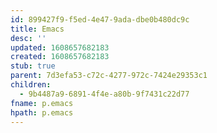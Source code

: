 ```yaml
---
id: 899427f9-f5ed-4e47-9ada-dbe0b480dc9c
title: Emacs
desc: ''
updated: 1608657682183
created: 1608657682183
stub: true
parent: 7d3efa53-c72c-4277-972c-7424e29353c1
children:
  - 9b4487a9-6891-4f4e-a80b-9f7431c22d77
fname: p.emacs
hpath: p.emacs
---
```



